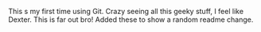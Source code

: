 This s my first time using Git. Crazy seeing all this geeky stuff,
I feel like Dexter. This is far out bro! Added these to show a random 
readme change.
